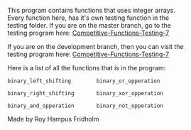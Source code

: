 
This program contains  functions  that  uses  integer  arrays.  
Every function here, has it's  own  testing  function  in  the  
testing folder. If you are on the master  branch,  go  to  the  
testing program here: [Competitive-Functions-Testing-7](https://github.com/H4PE0N/Competitive-Programming/tree/master/Competitive-Testing-Folder/Competitive-Functions-Testing-7)

If you are on the development branch, then you can  visit  the  
testing program here: [Competitive-Functions-Testing-7](https://github.com/H4PE0N/Competitive-Programming/tree/development/Competitive-Testing-Folder/Competitive-Functions-Testing-7)

Here is a list of all the functions that is  in  the  program:

```
binary_left_shifting        binary_or_opperation

binary_right_shifting       binary_xor_opperation

binary_and_opperation       binary_not_opperation
```

Made by Roy Hampus Fridholm
